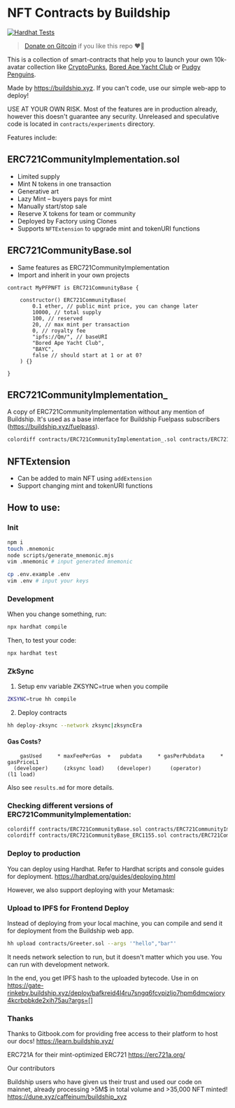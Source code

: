 # NFT Contracts by Buildship

[![Hardhat Tests](https://github.com/buildship-dev/nft-contracts/actions/workflows/hardhat.yml/badge.svg)](https://github.com/buildship-dev/nft-contracts/actions/workflows/hardhat.yml)

> [Donate on Gitcoin](https://gitcoin.co/grants/5779/buildship) if you like this repo ❤️‍🔥

This is a collection of smart-contracts that help you to launch your own 10k-avatar collection like [CryptoPunks](https://www.larvalabs.com/cryptopunks), [Bored Ape Yacht Club](https://boredapeyachtclub.com/) or [Pudgy Penguins](https://www.pudgypenguins.io/).

Made by https://buildship.xyz. If you can't code, use our simple web-app to deploy!

USE AT YOUR OWN RISK. Most of the features are in production already, however this doesn't guarantee any security. Unreleased and speculative code is located in `contracts/experiments` directory.

Features include:

## ERC721CommunityImplementation.sol
- Limited supply
- Mint N tokens in one transaction
- Generative art
- Lazy Mint – buyers pays for mint
- Manually start/stop sale
- Reserve X tokens for team or community
- Deployed by Factory using Clones
- Supports `NFTExtension` to upgrade mint and tokenURI functions

## ERC721CommunityBase.sol
- Same features as ERC721CommunityImplementation
- Import and inherit in your own projects

```solidity
contract MyPFPNFT is ERC721CommunityBase {

    constructor() ERC721CommunityBase(
        0.1 ether, // public mint price, you can change later
        10000, // total supply
        100, // reserved
        20, // max mint per transaction
        0, // royalty fee
        "ipfs://Qm/", // baseURI
        "Bored Ape Yacht Club", 
        "BAYC",
        false // should start at 1 or at 0?
    ) {}

}
```

## ERC721CommunityImplementation_

A copy of ERC721CommunityImplementation without any mention of Buildship. It's used as a base interface for Buildship Fuelpass subscribers (https://buildship.xyz/fuelpass).

```bash
colordiff contracts/ERC721CommunityImplementation_.sol contracts/ERC721CommunityImplementation.sol
```

## NFTExtension
- Can be added to main NFT using `addExtension`
- Support changing mint and tokenURI functions

## How to use:

### Init

```bash
npm i
touch .mnemonic
node scripts/generate_mnemonic.mjs
vim .mnemonic # input generated mnemonic

cp .env.example .env
vim .env # input your keys
```

### Development

When you change something, run:

```bash
npx hardhat compile
```

Then, to test your code:

```bash
npx hardhat test
```

### ZkSync

1. Setup env variable ZKSYNC=true when you compile

```bash
ZKSYNC=true hh compile
```

2. Deploy contracts

```bash
hh deploy-zksync --network zksync|zksyncEra
```

#### Gas Costs?

```
    gasUsed     * maxFeePerGas  +   pubdata     * gasPerPubdata     * gasPriceL1
  (developer)     (zksync load)    (developer)      (operator)          (l1 load)
```

Also see `results.md` for more details.

### Checking different versions of ERC721CommunityImplementation:

```bash
colordiff contracts/ERC721CommunityBase.sol contracts/ERC721CommunityImplementation.sol --context=1
colordiff contracts/ERC721CommunityBase_ERC1155.sol contracts/ERC721CommunityBase.sol --context=1
```

### Deploy to production

You can deploy using Hardhat. Refer to Hardhat scripts and console guides for deployment.
https://hardhat.org/guides/deploying.html

However, we also support deploying with your Metamask:

### Upload to IPFS for Frontend Deploy

Instead of deploying from your local machine, you can compile and send it for deployment from  the Buildship web app.

```bash
hh upload contracts/Greeter.sol --args '"hello","bar"'
```

It needs network selection to run, but it doesn't matter which you use. You can run with development network.

In the end, you get IPFS hash to the uploaded bytecode. Use in on https://gate-rinkeby.buildship.xyz/deploy/bafkreid4l4ru7sngq6fcvpizljo7hpm6dmcwjory4kcrbpbkde2xih75au?args=[]

### Thanks

Thanks to Gitbook.com for providing free access to their platform to host our docs! https://learn.buildship.xyz/

ERC721A for their mint-optimized ERC721 https://erc721a.org/

Our contributors

Buildship users who have given us their trust and used our code on mainnet, already processing >5M$ in total volume and >35,000 NFT minted! https://dune.xyz/caffeinum/buildship_xyz


